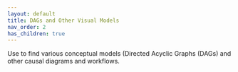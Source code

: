 ```yaml
---
layout: default
title: DAGs and Other Visual Models
nav_order: 2
has_children: true
---
```


Use to find various conceptual models (Directed Acyclic Graphs (DAGs) and other causal diagrams and workflows. 